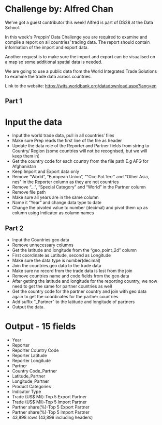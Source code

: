 # Challenge by: Alfred Chan

We've got a guest contributor this week! Alfred is part of DS28 at the Data School.

In this week's Preppin’ Data Challenge you are required to examine and compile a report on all countries’ trading data. The report should contain information of the import and export data. 

Another request is to make sure the import and export can be visualised on a map so some additional spatial data is needed.

We are going to use a public data from the World Integrated Trade Solutions to examine the trade data across countries.

Link to the website: https://wits.worldbank.org/datadownload.aspx?lang=en  

## Part 1
# Input the data

- Input the world trade data, pull in all countries’ files
- Make sure Prep reads the first line of the file as header
- Update the data role of the Reporter and Partner fields from string to Country/ Region (some countries will not be recognised, but we will keep them in)
- Get the country code for each country from the file path E.g AFG for Afghanistan 
- Keep Import and Export data only
- Remove “World”, “European Union”, “"Occ.Pal.Terr" and "Other Asia, nes" in the Reporter column as they are not countries
- Remove “…”, “Special Category” and “World” in the Partner column
- Remove file path
- Make sure all years are in the same column
- Name it “Year” and change data type to date 
- Change the pivoted value to number (decimal) and pivot them up as column using Indicator as column names

## Part 2
- Input the Countries geo data
- Remove unnecessary columns
- Get the latitude and longitude from the “geo_point_2d” column 
- First coordinate as Latitude, second as Longitude
- Make sure the data type is number(decimal)
- Join the countries geo data to the trade data
- Make sure no record from the trade data is lost from the join
- Remove countries name and code fields from the geo data
- After getting the latitude and longitude for the reporting country, we now need to get the same for partner countries as well
- Get the country code for the partner country and join with geo data again to get the coordinates for the partner countries
- Add suffix “_Partner” to the latitude and longitude of partners
- Output the data.

# Output - 15 fields 
- Year
- Reporter
- Reporter Country Code
- Reporter Latitude
- Reporter Longitude
- Partner 
- Country Code_Partner
- Latitude_Partner
- Longitude_Partner
- Product Categories
- Indicator Type
- Trade (US$ Mil)-Top 5 Export Partner
- Trade (US$ Mil)-Top 5 Import Partner
- Partner share(%)-Top 5 Export Partner
- Partner share(%)-Top 5 Import Partner
- 43,898 rows (43,899 including headers)
